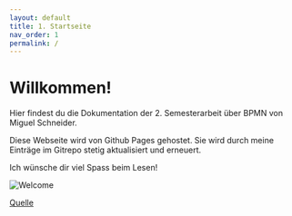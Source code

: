 ```yaml
---
layout: default
title: 1. Startseite
nav_order: 1
permalink: /
---
```


# Willkommen!

Hier findest du die Dokumentation der 2. Semesterarbeit über BPMN von Miguel Schneider.

Diese Webseite wird von Github Pages gehostet.
Sie wird durch meine Einträge im Gitrepo stetig aktualisiert und erneuert.

Ich wünsche dir viel Spass beim Lesen!

![Welcome]()

[Quelle]()